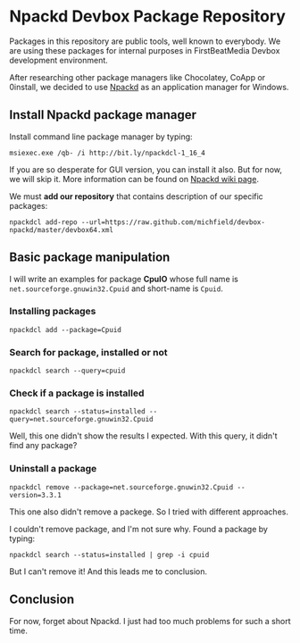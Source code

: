 Npackd Devbox Package Repository
================================

Packages in this repository are public tools, well known to everybody.
We are using these packages for internal purposes in FirstBeatMedia
Devbox development environment.

After researching other package managers like Chocolatey, CoApp or
0install, we decided to use [Npackd][1] as an application manager for
Windows.

[1]: https://code.google.com/p/windows-package-manager/

## Install Npackd package manager

Install command line package manager by typing: 

<!-- msiexec.exe /qb- /norestart /i http://bit.ly/npackdcl-1_16_4 APPDIR=C:\NpackdCL && SET PATH=C:\NpackdCL;%PATH% -->

    msiexec.exe /qb- /i http://bit.ly/npackdcl-1_16_4

If you are so desperate for GUI version, you can install it also. But
for now, we will skip it. More information can be found on [Npackd wiki page][1].

We must __add our repository__ that contains description of our specific
packages:

    npackdcl add-repo --url=https://raw.github.com/michfield/devbox-npackd/master/devbox64.xml

[1]: https://code.google.com/p/windows-package-manager/wiki/CommandLineInstallation

## Basic package manipulation

I will write an examples for package __CpuIO__ whose full name is
`net.sourceforge.gnuwin32.Cpuid` and short-name is `Cpuid`.

### Installing packages

    npackdcl add --package=Cpuid

### Search for package, installed or not

    npackdcl search --query=cpuid

### Check if a package is installed

    npackdcl search --status=installed --query=net.sourceforge.gnuwin32.Cpuid

Well, this one didn't show the results I expected. With this query, it
didn't find any package?

### Uninstall a package

    npackdcl remove --package=net.sourceforge.gnuwin32.Cpuid --version=3.3.1

This one also didn't remove a packege. So I tried with different
approaches.

I couldn't remove package, and I'm not sure why. Found a package by
typing:

    npackdcl search --status=installed | grep -i cpuid

But I can't remove it! And this leads me to conclusion.

## Conclusion

For now, forget about Npackd. I just had too much problems for such a
short time.


